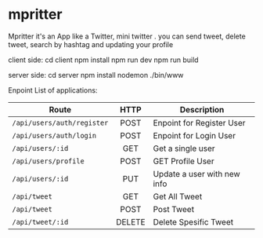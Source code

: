 # mpritter
Mpritter it's an App like a Twitter, mini twitter .
you can send tweet, delete tweet, search by hashtag and updating your profile

client side:
cd client
npm install
npm run dev
npm run build

server side:
cd server
npm install
nodemon ./bin/www

Enpoint List of applications:

| Route               | HTTP           | Description       |
| --------------------- |:--------------:| ------------    |
| `/api/users/auth/register`| POST            | Enpoint for Register User |
| `/api/users/auth/login`| POST            | Enpoint for Login User |
| `/api/users/:id`| GET            | Get a single user |
| `/api/users/profile`| POST            | GET Profile User |
| `/api/users/:id`| PUT            | Update a user with new info |
| `/api/tweet`| GET  | Get All Tweet |
| `/api/tweet`| POST  | Post Tweet |
| `/api/tweet/:id`| DELETE            | Delete Spesific Tweet |
